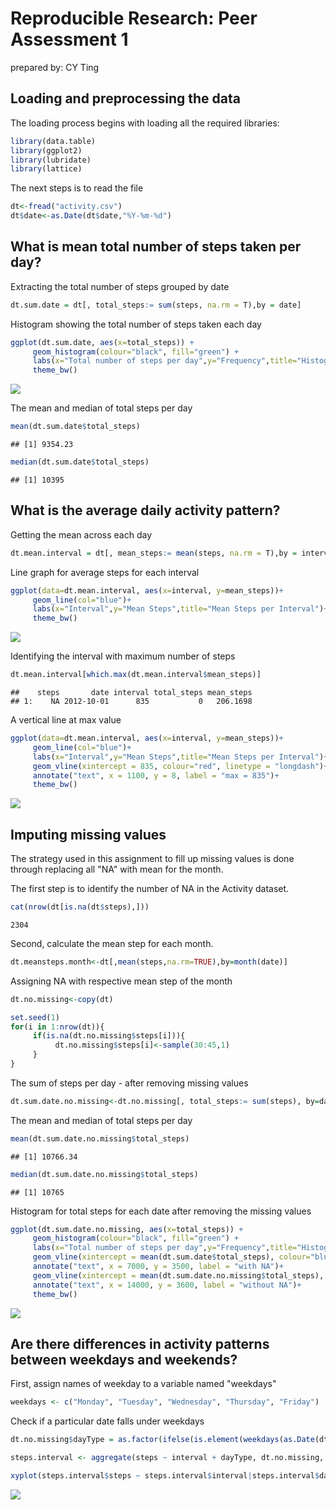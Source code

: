 # Reproducible Research: Peer Assessment 1
prepared by: CY Ting

## Loading and preprocessing the data

The loading process begins with loading all the required libraries:


```r
library(data.table)
library(ggplot2)
library(lubridate)
library(lattice)
```
The next steps is to read the file

```r
dt<-fread("activity.csv")
dt$date<-as.Date(dt$date,"%Y-%m-%d")
```


## What is mean total number of steps taken per day?

Extracting the total number of steps grouped by date


```r
dt.sum.date = dt[, total_steps:= sum(steps, na.rm = T),by = date]
```

Histogram showing the total number of steps taken each day


```r
ggplot(dt.sum.date, aes(x=total_steps)) +
     geom_histogram(colour="black", fill="green") +
     labs(x="Total number of steps per day",y="Frequency",title="Histogram of the total number of steps per day")+
     theme_bw()
```

![](PA1_template_files/figure-html/unnamed-chunk-4-1.png) 

The mean and median of total steps per day


```r
mean(dt.sum.date$total_steps)
```

```
## [1] 9354.23
```

```r
median(dt.sum.date$total_steps)
```

```
## [1] 10395
```

## What is the average daily activity pattern?

Getting the mean across each day


```r
dt.mean.interval = dt[, mean_steps:= mean(steps, na.rm = T),by = interval]
```

Line graph for average steps for each interval


```r
ggplot(data=dt.mean.interval, aes(x=interval, y=mean_steps))+
     geom_line(col="blue")+
     labs(x="Interval",y="Mean Steps",title="Mean Steps per Interval")+
     theme_bw()
```

![](PA1_template_files/figure-html/unnamed-chunk-7-1.png) 

Identifying the interval with maximum number of steps


```r
dt.mean.interval[which.max(dt.mean.interval$mean_steps)]
```

```
##    steps       date interval total_steps mean_steps
## 1:    NA 2012-10-01      835           0   206.1698
```

A vertical line at max value


```r
ggplot(data=dt.mean.interval, aes(x=interval, y=mean_steps))+
     geom_line(col="blue")+
     labs(x="Interval",y="Mean Steps",title="Mean Steps per Interval")+ 
     geom_vline(xintercept = 835, colour="red", linetype = "longdash")+
     annotate("text", x = 1100, y = 8, label = "max = 835")+
     theme_bw()
```

![](PA1_template_files/figure-html/unnamed-chunk-9-1.png) 


## Imputing missing values

The strategy used in this assignment to fill up missing values is done through replacing all "NA" with mean for the month. 

The first step is to identify the number of NA in the Activity dataset.


```r
cat(nrow(dt[is.na(dt$steps),]))
```

```
2304
```

Second, calculate the mean step for each month.


```r
dt.meansteps.month<-dt[,mean(steps,na.rm=TRUE),by=month(date)]
```

Assigning NA with respective mean step of the month


```r
dt.no.missing<-copy(dt)

set.seed(1)
for(i in 1:nrow(dt)){     
     if(is.na(dt.no.missing$steps[i])){
          dt.no.missing$steps[i]<-sample(30:45,1)
     }
}
```
The sum of steps per day - after removing missing values


```r
dt.sum.date.no.missing<-dt.no.missing[, total_steps:= sum(steps), by=date]
```

The mean and median of total steps per day

```r
mean(dt.sum.date.no.missing$total_steps)
```

```
## [1] 10766.34
```

```r
median(dt.sum.date.no.missing$total_steps)
```

```
## [1] 10765
```

Histogram for total steps for each date after removing the missing values


```r
ggplot(dt.sum.date.no.missing, aes(x=total_steps)) +
     geom_histogram(colour="black", fill="green") +
     labs(x="Total number of steps per day",y="Frequency",title="Histogram of the total number of steps per day")+
     geom_vline(xintercept = mean(dt.sum.date$total_steps), colour="blue", linetype = "longdash")+
     annotate("text", x = 7000, y = 3500, label = "with NA")+
     geom_vline(xintercept = mean(dt.sum.date.no.missing$total_steps), colour="red", linetype = "longdash")+
     annotate("text", x = 14000, y = 3600, label = "without NA")+
     theme_bw() 
```

![](PA1_template_files/figure-html/unnamed-chunk-15-1.png) 
     
     
## Are there differences in activity patterns between weekdays and weekends?

First, assign names of weekday to a variable named "weekdays"

```r
weekdays <- c("Monday", "Tuesday", "Wednesday", "Thursday", "Friday")
```

Check if a particular date falls under weekdays

```r
dt.no.missing$dayType = as.factor(ifelse(is.element(weekdays(as.Date(dt.no.missing$date)),weekdays), "Weekday", "Weekend"))
```

```r
steps.interval <- aggregate(steps ~ interval + dayType, dt.no.missing, mean)

xyplot(steps.interval$steps ~ steps.interval$interval|steps.interval$dayType, main="Average Steps per Day by Interval",xlab="Interval", ylab="Steps",layout=c(1,2), type="l")
```

![](PA1_template_files/figure-html/unnamed-chunk-18-1.png) 
